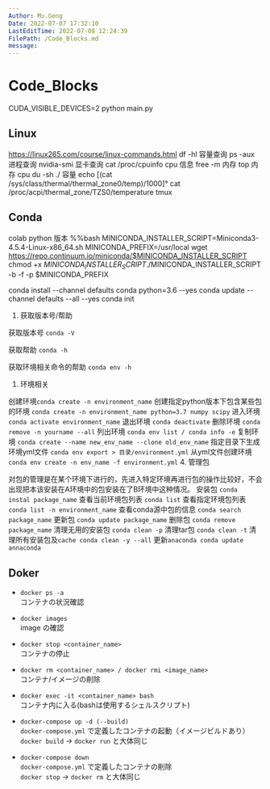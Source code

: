 ```yaml
---
Author: Mu.Geng
Date: 2022-07-07 17:32:10
LastEditTime: 2022-07-08 12:24:39
FilePath: /Code_Blocks.md
message: 
---
```


# Code_Blocks



CUDA_VISIBLE_DEVICES=2 python main.py

## Linux
https://linux265.com/course/linux-commands.html
df -hl 容量查询
ps -aux 进程查询
nvidia-smi 显卡查询
cat /proc/cpuinfo  cpu 信息
free -m 内存
top 内存 cpu
du -sh ./  容量
echo $[$(cat /sys/class/thermal/thermal_zone0/temp)/1000]°
cat /proc/acpi/thermal_zone/TZS0/temperature
tmux



## Conda

colab python 版本
%%bash
MINICONDA_INSTALLER_SCRIPT=Miniconda3-4.5.4-Linux-x86_64.sh
MINICONDA_PREFIX=/usr/local
wget <https://repo.continuum.io/miniconda/$MINICONDA_INSTALLER_SCRIPT>
chmod +x $MINICONDA_INSTALLER_SCRIPT
./$MINICONDA_INSTALLER_SCRIPT -b -f -p $MINICONDA_PREFIX

conda install --channel defaults conda python=3.6 --yes
conda update --channel defaults --all --yes
conda init
1. 获取版本号/帮助

获取版本号 `conda -V`

获取帮助 `conda -h`

获取环境相关命令的帮助 `conda env -h`

1. 环境相关

创建环境`conda create -n environment_name`
创建指定python版本下包含某些包的环境 `conda create -n environment_name python=3.7 numpy scipy`
进入环境 `conda activate environment_name`
退出环境 `conda deactivate`
删除环境 `conda remove -n yourname --all`
列出环境 `conda env list / conda info -e`
复制环境 `conda create --name new_env_name --clone old_env_name`
指定目录下生成环境yml文件 `conda env export > 目录/environment.yml`
从yml文件创建环境 `conda env create -n env_name -f environment.yml`
4. 管理包

对包的管理是在某个环境下进行的，先进入特定环境再进行包的操作比较好，不会出现把本该安装在A环境中的包安装在了B环境中这种情况。
安装包 `conda instal package_name`
查看当前环境包列表 `conda list`
查看指定环境包列表 `conda list -n environment_name`
查看conda源中包的信息 `conda search package_name`
更新包 `conda update package_name`
删除包 `conda remove package_name`
清理无用的安装包 `conda clean -p`
清理tar包 `conda clean -t`
清理所有安装包及`cache conda clean -y --all`
更新`anaconda conda update annaconda`

## Doker

- `docker ps -a`  
  コンテナの状況確認

- `docker images`  
  image の確認

- `docker stop <container_name>`  
  コンテナの停止

- `docker rm <container_name> / docker rmi <image_name>`  
  コンテナ/イメージの削除

- `docker exec -it <container_name> bash`  
  コンテナ内に入る(bashは使用するシェルスクリプト)

- `docker-compose up -d (--build)`  
  `docker-compose.yml` で定義したコンテナの起動（イメージビルドあり）  
  `docker build` -> `docker run` と大体同じ

- `docker-compose down`  
  `docker-compose.yml` で定義したコンテナの削除  
  `docker stop` -> `docker rm` と大体同じ
